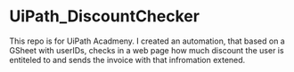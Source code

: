# UiPath_DiscountChecker
This repo is for UiPath Acadmeny. I created an automation, that based on a GSheet with userIDs, checks in a web page how much discount the user is entiteled to and sends the invoice with that infromation extened.
